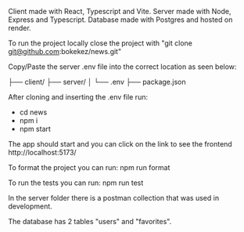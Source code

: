 Client made with React, Typescript and Vite.
Server made with Node, Express and Typescript.
Database made with Postgres and hosted on render.

To run the project locally close the project with "git clone git@github.com:bokekez/news.git"

Copy/Paste the server .env file into the correct location as seen below:

├── client/
├── server/
│   └── .env
├── package.json

After cloning and inserting the .env file run: 
- cd news
- npm i
- npm start

The app should start and you can click on the link to see the frontend http://localhost:5173/

To format the project you can run: npm run format

To run the tests you can run: npm run test

In the server folder there is a postman collection that was used in development.

The database has 2 tables "users" and "favorites".
